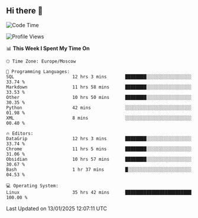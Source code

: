## Hi there 👋
<!--START_SECTION:waka-->
![Code Time](http://img.shields.io/badge/Code%20Time-4%2C680%20hrs%2030%20mins-blue)

![Profile Views](http://img.shields.io/badge/Profile%20Views-23-blue)

📊 **This Week I Spent My Time On** 

```text
🕑︎ Time Zone: Europe/Moscow

💬 Programming Languages: 
SQL                      12 hrs 3 mins       ████████░░░░░░░░░░░░░░░░░   33.74 % 
Markdown                 11 hrs 58 mins      ████████░░░░░░░░░░░░░░░░░   33.53 % 
Other                    10 hrs 50 mins      ████████░░░░░░░░░░░░░░░░░   30.35 % 
Python                   42 mins             ░░░░░░░░░░░░░░░░░░░░░░░░░   01.98 % 
XML                      8 mins              ░░░░░░░░░░░░░░░░░░░░░░░░░   00.40 % 

🔥 Editors: 
DataGrip                 12 hrs 3 mins       ████████░░░░░░░░░░░░░░░░░   33.74 % 
Chrome                   11 hrs 5 mins       ████████░░░░░░░░░░░░░░░░░   31.06 % 
Obsidian                 10 hrs 57 mins      ████████░░░░░░░░░░░░░░░░░   30.67 % 
Bash                     1 hr 37 mins        █░░░░░░░░░░░░░░░░░░░░░░░░   04.53 % 

💻 Operating System: 
Linux                    35 hrs 42 mins      █████████████████████████   100.00 % 
```


 Last Updated on 13/01/2025 12:07:11 UTC
<!--END_SECTION:waka-->
<!--
**w3ll1ngt/w3ll1ngt** is a ✨ _special_ ✨ repository because its `README.md` (this file) appears on your GitHub profile.

Here are some ideas to get you started:

- 🔭 I’m currently working on ...
- 🌱 I’m currently learning ...
- 👯 I’m looking to collaborate on ...
- 🤔 I’m looking for help with ...
- 💬 Ask me about ...
- 📫 How to reach me: ...
- 😄 Pronouns: ...
- ⚡ Fun fact: ...
-->
